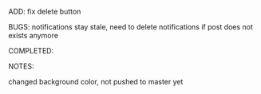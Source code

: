 ADD:
fix delete button

BUGS:
notifications stay stale, need to delete notifications if post does not exists anymore

COMPLETED:

NOTES:

changed background color, not pushed to master yet
